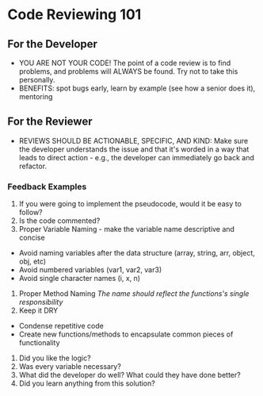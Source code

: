 # Code Reviewing 101

## For the Developer

- YOU ARE NOT YOUR CODE! The point of a code review is to find problems, and problems will ALWAYS be found. Try not to take this personally.
- BENEFITS: spot bugs early, learn by example (see how a senior does it), mentoring

## For the Reviewer

- REVIEWS SHOULD BE ACTIONABLE, SPECIFIC, AND KIND: Make sure the developer understands the issue and that it's worded in a way that leads to direct action - e.g., the developer can immediately go back and refactor.

### Feedback Examples

1. If you were going to implement the pseudocode, would it be easy to follow?
1. Is the code commented?
1. Proper Variable Naming - make the variable name descriptive and concise
  - Avoid naming variables after the data structure (array, string, arr, object, obj, etc)
  - Avoid numbered variables (var1, var2, var3)
  - Avoid single character names (i, x, n)
1. Proper Method Naming *The name should reflect the functions's single responsibility*
1. Keep it DRY
  - Condense repetitive code
  - Create new functions/methods to encapsulate common pieces of functionality
1. Did you like the logic?
1. Was every variable necessary?
1. What did the developer do well? What could they have done better?
1. Did you learn anything from this solution?

